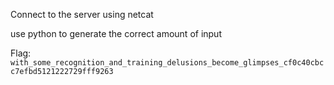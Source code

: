 Connect to the server using netcat

use python to generate the correct amount of input

Flag: `with_some_recognition_and_training_delusions_become_glimpses_cf0c40cbcc7efbd5121222729fff9263`

